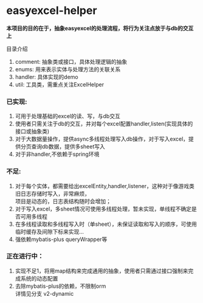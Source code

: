 # easyexcel-helper

**本项目的目的在于，抽象easyexcel的处理流程，将行为关注点放于与db的交互上**

目录介绍<br>
1. comment: 抽象类或接口，具体处理逻辑的抽象
2. enums: 用来表示实体与处理方法的关联关系
3. handler: 具体实现的demo
4. util: 工具类，需重点关注ExcelHelper


### 已实现:
1. 可用于处理基础的excel的读、写，与db交互
2. 使用者只需关注于db的交互，并对每个excel配置handler,listen(实现具体的接口或抽象类)
3. 对于大数据量操作，提供async多线程处理写入db操作，对于写入excel，提供分页查询db数据，提供多sheet写入
4. 对于非handler,不依赖于spring环境

### 不足: 
1. 对于每个实体，都需要给出excelEntity,handler,listener，这种对于像游戏类旧日志存储时写入，非常麻烦，<br>
项目是动态的，日志表结构随时会增加；
2. 对于写入excel，多sheet情况可使用多线程处理，暂未实现，单线程不确定是否可用多线程
3. 在多线程读取和多线程写入时（单sheet），未保证读取和写入的顺序，可使用临时缓存及间隙下标来实现...
4. 强依赖mybatis-plus queryWrapper等

### 正在进行中：
1. 实现不足1，将用map结构来完成通用的抽象，使用者只需通过接口强制来完成系统的动态配置
2. 去除mybatis-plus的依赖，不限制orm  
详情见分支 v2-dynamic

